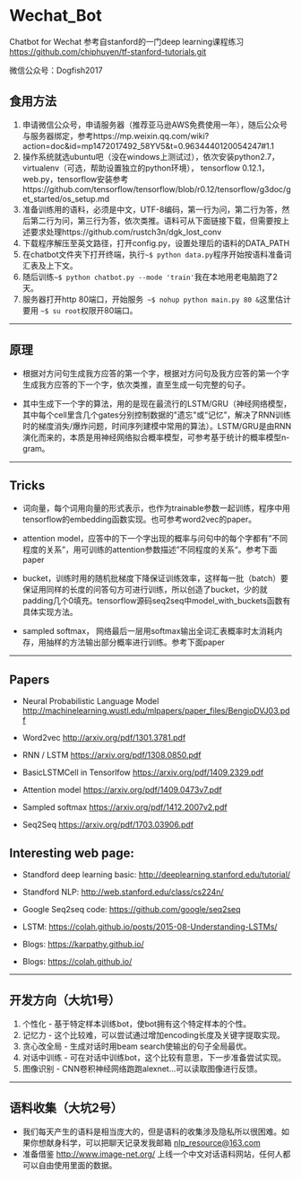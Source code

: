 # Wechat_Bot
Chatbot for Wechat 参考自stanford的一门deep learning课程练习 https://github.com/chiphuyen/tf-stanford-tutorials.git

微信公众号：Dogfish2017

## 食用方法
1.  申请微信公众号，申请服务器（推荐亚马逊AWS免费使用一年），随后公众号与服务器绑定，参考https://mp.weixin.qq.com/wiki?action=doc&id=mp1472017492_58YV5&t=0.9634440120054247#1.1
2.  操作系统就选ubuntu吧（没在windows上测试过），依次安装python2.7，virtualenv（可选，帮助设置独立的python环境）， tensorflow 0.12.1，web.py，tensorflow安装参考https://github.com/tensorflow/tensorflow/blob/r0.12/tensorflow/g3doc/get_started/os_setup.md 
3.  准备训练用的语料，必须是中文，UTF-8编码，第一行为问，第二行为答，然后第二行为问，第三行为答，依次类推。语料可从下面链接下载，但需要按上述要求处理https://github.com/rustch3n/dgk_lost_conv
4.  下载程序解压至英文路径，打开config.py，设置处理后的语料的DATA_PATH
5.  在chatbot文件夹下打开终端，执行``` ~$ python data.py ```程序开始按语料准备词汇表及上下文。
6.  随后训练``` ~$ python chatbot.py --mode 'train' ```我在本地用老电脑跑了2天。
7.  服务器打开http 80端口，开始服务``` ~$ nohup python main.py 80 &```这里估计要用 ``` ~$ su root ```权限开80端口。

---
## 原理
* 根据对方问句生成我方应答的第一个字，根据对方问句及我方应答的第一个字生成我方应答的下一个字，依次类推，直至生成一句完整的句子。

* 其中生成下一个字的算法，用的是现在最流行的LSTM/GRU（神经网络模型，其中每个cell里含几个gates分别控制数据的"遗忘"或“记忆”，解决了RNN训练时的梯度消失/爆炸问题，时间序列建模中常用的算法）。LSTM/GRU是由RNN演化而来的，本质是用神经网络拟合概率模型，可参考基于统计的概率模型n-gram。
---
## Tricks

* 词向量，每个词用向量的形式表示，也作为trainable参数一起训练，程序中用tensorflow的embedding函数实现。也可参考word2vec的paper。

* attention model，应答中的下一个字出现的概率与问句中的每个字都有”不同程度的关系”，用可训练的attention参数描述”不同程度的关系“。参考下面paper

* bucket，训练时用的随机批梯度下降保证训练效率，这样每一批（batch）要保证用同样的长度的问答句方可进行训练，所以创造了bucket，少的就padding几个0填充。tensorflow源码seq2seq中model_with_buckets函数有具体实现方法。

* sampled softmax， 网络最后一层用softmax输出全词汇表概率时太消耗内存，用抽样的方法输出部分概率进行训练。参考下面paper
---
## Papers

* Neural Probabilistic Language Model http://machinelearning.wustl.edu/mlpapers/paper_files/BengioDVJ03.pdf

* Word2vec http://arxiv.org/pdf/1301.3781.pdf

* RNN / LSTM https://arxiv.org/pdf/1308.0850.pdf

* BasicLSTMCell in Tensorlfow https://arxiv.org/pdf/1409.2329.pdf

* Attention model https://arxiv.org/pdf/1409.0473v7.pdf

* Sampled softmax https://arxiv.org/pdf/1412.2007v2.pdf

* Seq2Seq https://arxiv.org/pdf/1703.03906.pdf

## Interesting web page:

* Standford deep learning basic: http://deeplearning.stanford.edu/tutorial/

* Standford NLP: http://web.stanford.edu/class/cs224n/

* Google Seq2seq code: https://github.com/google/seq2seq

* LSTM: https://colah.github.io/posts/2015-08-Understanding-LSTMs/

* Blogs: https://karpathy.github.io/

* Blogs: https://colah.github.io/

---
## 开发方向（大坑1号）
1. 个性化 - 基于特定样本训练bot，使bot拥有这个特定样本的个性。
2. 记忆力 - 这个比较难，可以尝试通过增加encoding长度及关键字提取实现。
3. 贪心改全局 - 生成对话时用beam search使输出的句子全局最优。
4. 对话中训练 - 可在对话中训练bot，这个比较有意思，下一步准备尝试实现。
5. 图像识别 - CNN卷积神经网络跑跑alexnet...可以读取图像进行反馈。

---
## 语料收集（大坑2号）
* 我们每天产生的语料是相当庞大的，但是语料的收集涉及隐私所以很困难。如果你想献身科学，可以把聊天记录发我邮箱 nlp_resource@163.com
* 准备借鉴 http://www.image-net.org/ 上线一个中文对话语料网站，任何人都可以自由使用里面的数据。
